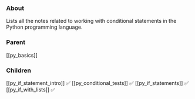 ### About
Lists all the notes related to working with conditional statements in the Python programming language.

### Parent
[[py_basics]]

### Children
[[py_if_statement_intro]] ✅
[[py_conditional_tests]] ✅
[[py_if_statements]] ✅
[[py_if_with_lists]] ✅